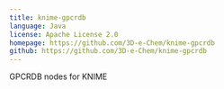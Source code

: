 ```yaml
---
title: knime-gpcrdb
language: Java
license: Apache License 2.0
homepage: https://github.com/3D-e-Chem/knime-gpcrdb
github: https://github.com/3D-e-Chem/knime-gpcrdb
---
```

GPCRDB nodes for KNIME
    
